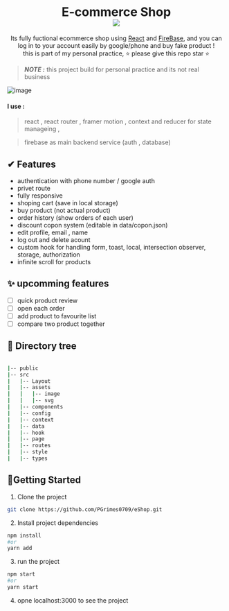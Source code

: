 <h1 align="center">
E-commerce Shop
<br/>
<img align="center" src="https://img.shields.io/github/stars/mostafa-kheibary/e-commerce-shop"/>
</h1>

<p align="center">
    Its fully fuctional ecommerce shop using <a href="https://github.com/facebook/react">React</a> and <a href="https://firebase.google.com/">FireBase</a>, and you can log in to your account easily by google/phone and buy fake product !
    <br/>
    this is part of my personal practice, ⭐ please give this repo star ⭐
</p>


> **_NOTE :_** this project build for personal practice and its not real business

![image](https://lh3.googleusercontent.com/UN4ksqkoBSvXOQmOY1j4XuEhTdsbIM0iICLOsbW82pPGED-KGl9qIiX7RP8j2u_-uymmPgoKeNwm-yktYqgdKfikUATIeQfFubTdiIfa1nSWYn0D-KLrO-kCjGNeOtsrouUtOVrwigEPeTrAb9m2PD3AkU7jfwL1bzIE4kDlp7Cbahc267zJ85LZ0wp9fFDjQPykOc8tHbAcbtsaxJIYbodleEzsNwhswNg6z5CUuAdymcHkGZzFueplQg1hmbRiSC9IbtZGM8K64Svi6IeuEWVYO5VyOsXV-oOFTuBtIqCRWUOh6U-TDHAuMuvU1HvYK2wmjZTlNvNQYoEN3A5NBqa7XeR3qnUqF2XgBkKDI0nYGM3c_aPor2gWX4DwnBaVy277QMU9aNeG3dJfwZqtM1w3oxX5w5lLDAUJAUHTiJrMyuSxIh2RtFaNuQy2PBA06kU0qDzpPEx-NvWAhrQmHkmKjZesnbWkET__M1GCcux23Kicj-uUa2iSxMxGMTYo1EpYSsW0T0h1gPBxkpVmX1RgjkgMU_EyJDrYcgvIZ3xFFfFFFPHZvJ5UhpWy9Sik5ZC6Fm_MMl6VxMeYr0NozZDa_P-bNnrF6O3eetPYJPRm1uQQymli_gklff53vEb3rlyhjAMuIQYiFnf9BlnF4Qvhb3aLVObbMrfmpbqbwn2h4iQNMbUB_oJy13OgFRS6SAcWCrL7e_zRAHapIQ0c7fY6Q-ehD5VuDmqmNfpr1dv_8x0E7OV-3KOaT4yBwPND6yCBq5Dv4NQu0luqqKqy3a4rDs_bNwP6B9c=w1278-h710-no?authuser=0)
#### I use :

> react , react router , framer motion , context and reducer for state manageing ,

> firebase as main backend service (auth , database)

## ✔ Features

- authentication with phone number / google auth
- privet route
- fully responsive
- shoping cart (save in local storage)
- buy product (not actual product)
- order history (show orders of each user)
- discount copon system (editable in data/copon.json)
- edit profile, email , name
- log out and delete acount
- custom hook for handling form, toast, local, intersection observer, storage, authorization
- infinite scroll for products

## ✨ upcomming features

- [ ] quick product review
- [ ] open each order
- [ ] add product to favourite list
- [ ] compare two product together

## 🌴 Directory tree

```bash

|-- public
|-- src
|   |-- Layout
|   |-- assets
|   |   |-- image
|   |   |-- svg
|   |-- components
|   |-- config
|   |-- context
|   |-- data
|   |-- hook
|   |-- page
|   |-- routes
|   |-- style
|   |-- types
```
## 🚀Getting Started
1. Clone the project
```bash 
git clone https://github.com/PGrimes0709/eShop.git
```
2. Install project dependencies

```bash
npm install
#or
yarn add
```

3. run the project

```bash 
npm start
#or
yarn start
```
4. opne localhost:3000 to see the project
